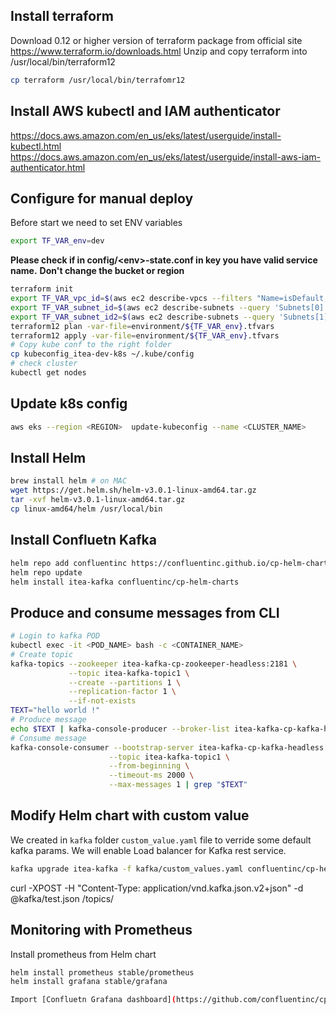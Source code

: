 ## Install terraform

Download 0.12 or higher version of terraform package from official site
https://www.terraform.io/downloads.html
Unzip and copy terraform into /usr/local/bin/terraform12
```bash
cp terraform /usr/local/bin/terrafomr12
```

## Install AWS kubectl and IAM authenticator

https://docs.aws.amazon.com/en_us/eks/latest/userguide/install-kubectl.html
https://docs.aws.amazon.com/en_us/eks/latest/userguide/install-aws-iam-authenticator.html

## Configure for manual deploy

Before start we need to set ENV variables
```bash
export TF_VAR_env=dev
```
**Please check if in config/\<env\>-state.conf in key you have valid service name.**
**Don't change the bucket or region**

```bash
terraform init
export TF_VAR_vpc_id=$(aws ec2 describe-vpcs --filters "Name=isDefault, Values=true" --query 'Vpcs[*].{id:VpcId}' --output text --region us-east-1)
export TF_VAR_subnet_id=$(aws ec2 describe-subnets --query 'Subnets[0].{id:SubnetId}' --output text --region us-east-1)
export TF_VAR_subnet_id2=$(aws ec2 describe-subnets --query 'Subnets[1].{id:SubnetId}' --output text --region us-east-1)
terraform12 plan -var-file=environment/${TF_VAR_env}.tfvars
terraform12 apply -var-file=environment/${TF_VAR_env}.tfvars
# Copy kube conf to the right folder
cp kubeconfig_itea-dev-k8s ~/.kube/config
# check cluster
kubectl get nodes
```

## Update k8s config
```bash
aws eks --region <REGION>  update-kubeconfig --name <CLUSTER_NAME>
```

## Install Helm

```bash
brew install helm # on MAC
wget https://get.helm.sh/helm-v3.0.1-linux-amd64.tar.gz
tar -xvf helm-v3.0.1-linux-amd64.tar.gz
cp linux-amd64/helm /usr/local/bin
```

## Install Confluetn Kafka

```bash
helm repo add confluentinc https://confluentinc.github.io/cp-helm-charts/
helm repo update
helm install itea-kafka confluentinc/cp-helm-charts
```

## Produce and consume messages from CLI

```bash
# Login to kafka POD
kubectl exec -it <POD_NAME> bash -c <CONTAINER_NAME>
# Create topic
kafka-topics --zookeeper itea-kafka-cp-zookeeper-headless:2181 \
             --topic itea-kafka-topic1 \
             --create --partitions 1 \
             --replication-factor 1 \
             --if-not-exists
TEXT="hello world !"
# Produce message
echo $TEXT | kafka-console-producer --broker-list itea-kafka-cp-kafka-headless:9092 --topic itea-kafka-topic1
# Consume message
kafka-console-consumer --bootstrap-server itea-kafka-cp-kafka-headless:9092 \
                      --topic itea-kafka-topic1 \
                      --from-beginning \
                      --timeout-ms 2000 \
                      --max-messages 1 | grep "$TEXT"
```

## Modify Helm chart with custom value

We created in `kafka` folder `custom_value.yaml` file to verride some default kafka params.
We will enable Load balancer for Kafka rest service.

```bash
kafka upgrade itea-kafka -f kafka/custom_values.yaml confluentinc/cp-helm-charts
```

curl -XPOST -H "Content-Type: application/vnd.kafka.json.v2+json" -d @kafka/test.json <REST-URL>/topics/<TOPIC-NAME>

## Monitoring with Prometheus

Install prometheus from Helm chart

```bash
helm install prometheus stable/prometheus
helm install grafana stable/grafana

Import [Confluetn Grafana dashboard](https://github.com/confluentinc/cp-helm-charts/blob/master/grafana-dashboard/confluent-open-source-grafana-dashboard.json)
```
